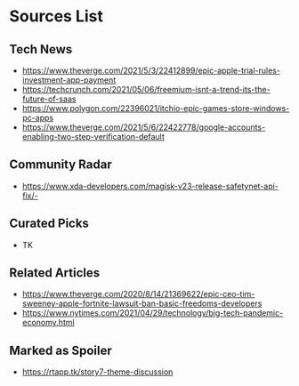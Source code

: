 # Sources List

<!--
Notes:

* Remove any parameters in the link before commiting to avoid
  tracking stuff
* Use an URL expander for shortened links, unless it's youtu.be
  links
* Every link will he reviewed by Andrei Jiroh and others before
  bumping into publish-todo category.
* For spoilers, generate an rtapp.tk shortlink and paste it.

-->

## Tech News

- https://www.theverge.com/2021/5/3/22412899/epic-apple-trial-rules-investment-app-payment
- https://techcrunch.com/2021/05/06/freemium-isnt-a-trend-its-the-future-of-saas
- https://www.polygon.com/22396021/itchio-epic-games-store-windows-pc-apps
- https://www.theverge.com/2021/5/6/22422778/google-accounts-enabling-two-step-verification-default

## Community Radar

- https://www.xda-developers.com/magisk-v23-release-safetynet-api-fix/- 

## Curated Picks

- TK

## Related Articles

- https://www.theverge.com/2020/8/14/21369622/epic-ceo-tim-sweeney-apple-fortnite-lawsuit-ban-basic-freedoms-developers
- https://www.nytimes.com/2021/04/29/technology/big-tech-pandemic-economy.html

## Marked as Spoiler

- https://rtapp.tk/story7-theme-discussion
